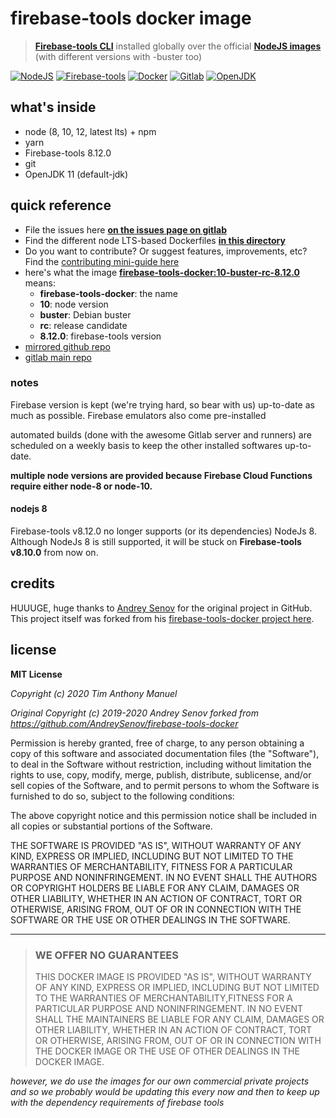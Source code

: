 # firebase-tools docker image

> **[Firebase-tools CLI](https://www.npmjs.com/package/firebase-tools)** installed
> globally over the official **[NodeJS images](https://hub.docker.com/_/node)** (with
> different versions with -buster too)

<!--
  PLAIN TEXT DESCRIPTION FOR DOCKER HUB:

      Firebase-tools CLI installed globally over the official NodeJS images (different versions + buster)
  -->

[![NodeJS](https://img.shields.io/badge/nodejs-8,%2010,%2012,%20LTS-3c873a?style=for-the-badge&logo=node.js&labelColor=112)](https://nodejs.org
"NodeJS")
[![Firebase-tools](https://img.shields.io/badge/firebase--tools-8.12.0-ea3b00?style=for-the-badge&logo=firebase&labelColor=112)](https://www.npmjs.com/package/firebase-tools "Firebase-tools")
[![Docker](https://img.shields.io/badge/USED%20FOR%20-docker-blue?style=for-the-badge&logo=docker&labelColor=112)](https://www.docker.com/ "Docker")
[![Gitlab](https://img.shields.io/badge/CI%2FCD%20by-gitlab-ea3b00?style=for-the-badge&logo=gitlab&labelColor=112)](https://gitlab.com/ "Gitlab")
[![OpenJDK](https://img.shields.io/badge/OpenJDK-11-ea3b00?style=for-the-badge&labelColor=111)](https://openjdk.java.net/ "OpenJDK")

## what's inside

- node (8, 10, 12, latest lts) + npm
- yarn
- Firebase-tools 8.12.0
- git
- OpenJDK 11 (default-jdk)

## quick reference

- File the issues here
  **[on the issues page on gitlab](https://gitlab.com/timanthony/firebase-tools-docker/-/issues)**
- Find the different node LTS-based Dockerfiles
  **[in this directory](./node-lts/)**
- Do you want to contribute? Or suggest features, improvements, etc? Find
  the [contributing mini-guide here](./CONTRIBUTING.md)
- here's what the image **[firebase-tools-docker:10-buster-rc-8.12.0](registry.gitlab.com/timanthony/firebase-tools-docker:10-buster-rc-8.12.0)**
  means:
  - **firebase-tools-docker**: the name
  - **10**: node version
  - **buster**: Debian buster
  - **rc**: release candidate
  - **8.12.0**: firebase-tools version
- [mirrored github repo](https://github.com/brightknight08/firebase-tools-docker)
- [gitlab main repo](https://gitlab.com/timanthony/firebase-tools-docker)

### notes

Firebase version is kept (we're trying hard, so bear with us)
up-to-date as much as possible. Firebase emulators also come pre-installed

automated builds (done with the awesome Gitlab server and runners) are scheduled
on a weekly basis to keep the other installed softwares up-to-date.

**multiple node versions are provided because Firebase Cloud Functions require
either node-8 or node-10.**

#### nodejs 8

Firebase-tools v8.12.0 no longer supports (or its dependencies) NodeJs 8. Although
NodeJs 8 is still supported, it will be stuck on **Firebase-tools v8.10.0** from
now on.

## credits

HUUUGE, huge thanks to [Andrey Senov](https://github.com/AndreySenov) for the original project in
GitHub. This project itself was forked from his
[firebase-tools-docker project here](https://github.com/AndreySenov/firebase-tools-docker).

## license

**MIT License**

_Copyright (c) 2020 Tim Anthony Manuel_

_Original Copyright (c) 2019-2020 Andrey Senov
forked from https://github.com/AndreySenov/firebase-tools-docker_

Permission is hereby granted, free of charge, to any person obtaining a copy
of this software and associated documentation files (the "Software"), to deal
in the Software without restriction, including without limitation the rights
to use, copy, modify, merge, publish, distribute, sublicense, and/or sell
copies of the Software, and to permit persons to whom the Software is
furnished to do so, subject to the following conditions:

The above copyright notice and this permission notice shall be included in all
copies or substantial portions of the Software.

THE SOFTWARE IS PROVIDED "AS IS", WITHOUT WARRANTY OF ANY KIND, EXPRESS OR
IMPLIED, INCLUDING BUT NOT LIMITED TO THE WARRANTIES OF MERCHANTABILITY,
FITNESS FOR A PARTICULAR PURPOSE AND NONINFRINGEMENT. IN NO EVENT SHALL THE
AUTHORS OR COPYRIGHT HOLDERS BE LIABLE FOR ANY CLAIM, DAMAGES OR OTHER
LIABILITY, WHETHER IN AN ACTION OF CONTRACT, TORT OR OTHERWISE, ARISING FROM,
OUT OF OR IN CONNECTION WITH THE SOFTWARE OR THE USE OR OTHER DEALINGS IN THE
SOFTWARE.

---

> ### WE OFFER NO GUARANTEES
>
> THIS DOCKER IMAGE IS PROVIDED "AS IS", WITHOUT WARRANTY OF ANY KIND,
> EXPRESS OR IMPLIED, INCLUDING BUT NOT LIMITED TO THE WARRANTIES OF
> MERCHANTABILITY,FITNESS FOR A PARTICULAR PURPOSE AND NONINFRINGEMENT.
> IN NO EVENT SHALL THE MAINTAINERS BE LIABLE FOR ANY CLAIM, DAMAGES OR
> OTHER LIABILITY, WHETHER IN AN ACTION OF CONTRACT, TORT OR OTHERWISE,
> ARISING FROM, OUT OF OR IN CONNECTION WITH THE DOCKER IMAGE OR THE USE
> OF OTHER DEALINGS IN THE DOCKER IMAGE.

_however, we do use the images for our own commercial private projects and so we
probably would be updating this every now and then to keep up with the dependency
requirements of firebase tools_
